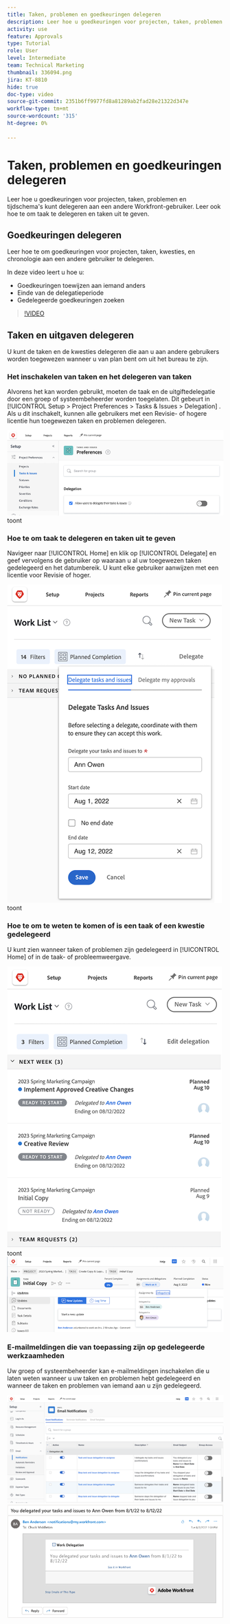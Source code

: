 ```yaml
---
title: Taken, problemen en goedkeuringen delegeren
description: Leer hoe u goedkeuringen voor projecten, taken, problemen en tijdschema's kunt delegeren aan een andere Workfront-gebruiker. Leer ook hoe te om taak te delegeren en taken uit te geven.
activity: use
feature: Approvals
type: Tutorial
role: User
level: Intermediate
team: Technical Marketing
thumbnail: 336094.png
jira: KT-8810
hide: true
doc-type: video
source-git-commit: 2351b6ff9977fd8a81289ab2fad28e21322d347e
workflow-type: tm+mt
source-wordcount: '315'
ht-degree: 0%

---
```


# Taken, problemen en goedkeuringen delegeren

Leer hoe u goedkeuringen voor projecten, taken, problemen en tijdschema&#39;s kunt delegeren aan een andere Workfront-gebruiker. Leer ook hoe te om taak te delegeren en taken uit te geven.

## Goedkeuringen delegeren

Leer hoe te om goedkeuringen voor projecten, taken, kwesties, en chronologie aan een andere gebruiker te delegeren.

In deze video leert u hoe u:

* Goedkeuringen toewijzen aan iemand anders
* Einde van de delegatieperiode
* Gedelegeerde goedkeuringen zoeken

>[!VIDEO](https://video.tv.adobe.com/v/336094/?quality=12&learn=on)

<!---
learn more URLS
Delegate approval request
--->

## Taken en uitgaven delegeren

U kunt de taken en de kwesties delegeren die aan u aan andere gebruikers worden toegewezen wanneer u van plan bent om uit het bureau te zijn.

### Het inschakelen van taken en het delegeren van taken

Alvorens het kan worden gebruikt, moeten de taak en de uitgiftedelegatie door een groep of systeembeheerder worden toegelaten. Dit gebeurt in [!UICONTROL Setup > Project Preferences > Tasks & Issues > Delegation] . Als u dit inschakelt, kunnen alle gebruikers met een Revisie- of hogere licentie hun toegewezen taken en problemen delegeren.

![ Schermafbeelding die [!UICONTROL Setup] voorkeur voor delegatie ](assets/delegation-1.png) toont

### Hoe te om taak te delegeren en taken uit te geven

Navigeer naar [!UICONTROL Home] en klik op [!UICONTROL Delegate] en geef vervolgens de gebruiker op waaraan u al uw toegewezen taken gedelegeerd en het datumbereik. U kunt elke gebruiker aanwijzen met een licentie voor Revisie of hoger.

![ Screenshot die het delegatielusje in [!UICONTROL Home]](assets/delegation-2.png) toont

### Hoe te om te weten te komen of is een taak of een kwestie gedelegeerd

U kunt zien wanneer taken of problemen zijn gedelegeerd in [!UICONTROL Home] of in de taak- of probleemweergave.

![ Screenshot die gedelegeerde taak in [!UICONTROL Home]](assets/delegation-4.png) toont
![ Schermafbeelding die gedelegeerde taaktoewijzing in de taakmening tonen ](assets/delegation-3.png)

### E-mailmeldingen die van toepassing zijn op gedelegeerde werkzaamheden

Uw groep of systeembeheerder kan e-mailmeldingen inschakelen die u laten weten wanneer u uw taken en problemen hebt gedelegeerd en wanneer de taken en problemen van iemand aan u zijn gedelegeerd.

![ Schermafbeelding die [!UICONTROL Setup] opties van het e-mailbericht voor delegatie tonen ](assets/delegation-5.png)
![ Schermafbeelding die een e-mail van de het werkdelegatie toont ](assets/delegation-6.png)
